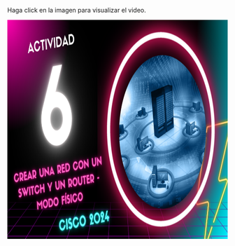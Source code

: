 Haga click en la imagen para visualizar el video.

<a href="https://drive.google.com/file/d/162gHyIExanC6slNPOBYNWcqYdoo2_pB5/view?usp=sharing">
    <img src="https://github.com/Sh3ccid/MENDOZA_VILLAR_ANTONY/blob/main/ACTIVIDADES/Actividad_6/IMAGENES/MINIATURA_ACTIVIDAD_6.png" alt="Thumbnail" width="830" height="500">
</a>
